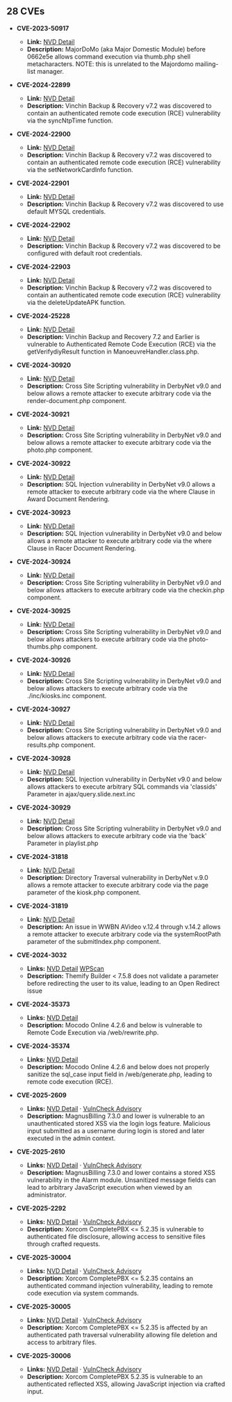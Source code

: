 ## 28 CVEs

- **CVE-2023-50917**
  - **Link:** [NVD Detail](https://nvd.nist.gov/vuln/detail/CVE-2023-50917)
  - **Description:** MajorDoMo (aka Major Domestic Module) before 0662e5e allows command execution via thumb.php shell metacharacters. NOTE: this is unrelated to the Majordomo mailing-list manager.

- **CVE-2024-22899**
  - **Link:** [NVD Detail](https://nvd.nist.gov/vuln/detail/CVE-2024-22899)
  - **Description:** Vinchin Backup & Recovery v7.2 was discovered to contain an authenticated remote code execution (RCE) vulnerability via the syncNtpTime function.

- **CVE-2024-22900**
  - **Link:** [NVD Detail](https://nvd.nist.gov/vuln/detail/CVE-2024-22900)
  - **Description:** Vinchin Backup & Recovery v7.2 was discovered to contain an authenticated remote code execution (RCE) vulnerability via the setNetworkCardInfo function.

- **CVE-2024-22901**
  - **Link:** [NVD Detail](https://nvd.nist.gov/vuln/detail/CVE-2024-22901)
  - **Description:** Vinchin Backup & Recovery v7.2 was discovered to use default MYSQL credentials.

- **CVE-2024-22902**
  - **Link:** [NVD Detail](https://nvd.nist.gov/vuln/detail/CVE-2024-22902)
  - **Description:** Vinchin Backup & Recovery v7.2 was discovered to be configured with default root credentials.

- **CVE-2024-22903**
  - **Link:** [NVD Detail](https://nvd.nist.gov/vuln/detail/CVE-2024-22903)
  - **Description:** Vinchin Backup & Recovery v7.2 was discovered to contain an authenticated remote code execution (RCE) vulnerability via the deleteUpdateAPK function.

- **CVE-2024-25228**
  - **Link:** [NVD Detail](https://nvd.nist.gov/vuln/detail/CVE-2024-25228)
  - **Description:** Vinchin Backup and Recovery 7.2 and Earlier is vulnerable to Authenticated Remote Code Execution (RCE) via the getVerifydiyResult function in ManoeuvreHandler.class.php.

- **CVE-2024-30920**
  - **Link:** [NVD Detail](https://nvd.nist.gov/vuln/detail/CVE-2024-30920)
  - **Description:** Cross Site Scripting vulnerability in DerbyNet v9.0 and below allows a remote attacker to execute arbitrary code via the render-document.php component.

- **CVE-2024-30921**
  - **Link:** [NVD Detail](https://nvd.nist.gov/vuln/detail/CVE-2024-30921)
  - **Description:** Cross Site Scripting vulnerability in DerbyNet v9.0 and below allows a remote attacker to execute arbitrary code via the photo.php component.

- **CVE-2024-30922**
  - **Link:** [NVD Detail](https://nvd.nist.gov/vuln/detail/CVE-2024-30922)
  - **Description:** SQL Injection vulnerability in DerbyNet v9.0 allows a remote attacker to execute arbitrary code via the where Clause in Award Document Rendering.
    
- **CVE-2024-30923**
  - **Link:** [NVD Detail](https://nvd.nist.gov/vuln/detail/CVE-2024-30923)
  - **Description:** SQL Injection vulnerability in DerbyNet v9.0 and below allows a remote attacker to execute arbitrary code via the where Clause in Racer Document Rendering.

- **CVE-2024-30924**
  - **Link:** [NVD Detail](https://nvd.nist.gov/vuln/detail/CVE-2024-30924)
  - **Description:** Cross Site Scripting vulnerability in DerbyNet v9.0 and below allows attackers to execute arbitrary code via the checkin.php component.

- **CVE-2024-30925**
  - **Link:** [NVD Detail](https://nvd.nist.gov/vuln/detail/CVE-2024-30925)
  - **Description:** Cross Site Scripting vulnerability in DerbyNet v9.0 and below allows attackers to execute arbitrary code via the photo-thumbs.php component.

- **CVE-2024-30926**
  - **Link:** [NVD Detail](https://nvd.nist.gov/vuln/detail/CVE-2024-30926)
  - **Description:** Cross Site Scripting vulnerability in DerbyNet v9.0 and below allows attackers to execute arbitrary code via the ./inc/kiosks.inc component.

- **CVE-2024-30927**
  - **Link:** [NVD Detail](https://nvd.nist.gov/vuln/detail/CVE-2024-30927)
  - **Description:** Cross Site Scripting vulnerability in DerbyNet v9.0 and below allows attackers to execute arbitrary code via the racer-results.php component.

- **CVE-2024-30928**
  - **Link:** [NVD Detail](https://nvd.nist.gov/vuln/detail/CVE-2024-30928)
  - **Description:** SQL Injection vulnerability in DerbyNet v9.0 and below allows attackers to execute arbitrary SQL commands via 'classids' Parameter in ajax/query.slide.next.inc

- **CVE-2024-30929**
  - **Link:** [NVD Detail](https://nvd.nist.gov/vuln/detail/CVE-2024-30929)
  - **Description:** Cross Site Scripting vulnerability in DerbyNet v9.0 and below allows attackers to execute arbitrary code via the 'back' Parameter in playlist.php

- **CVE-2024-31818**
  - **Link:** [NVD Detail](https://nvd.nist.gov/vuln/detail/CVE-2024-31818)
  - **Description:** Directory Traversal vulnerability in DerbyNet v.9.0 allows a remote attacker to execute arbitrary code via the page parameter of the kiosk.php component.

- **CVE-2024-31819**
  - **Link:** [NVD Detail](https://nvd.nist.gov/vuln/detail/CVE-2024-31819)
  - **Description:** An issue in WWBN AVideo v.12.4 through v.14.2 allows a remote attacker to execute arbitrary code via the systemRootPath parameter of the submitIndex.php component.

- **CVE-2024-3032**
  - **Links:** [NVD Detail](https://nvd.nist.gov/vuln/detail/CVE-2024-3032) [WPScan](https://wpscan.com/vulnerability/d130a60c-c36b-4994-9b0e-e52cd7f99387)
  - **Description:** Themify Builder < 7.5.8 does not validate a parameter before redirecting the user to its value, leading to an Open Redirect issue

- **CVE-2024-35373**
  - **Links:** [NVD Detail](https://nvd.nist.gov/vuln/detail/CVE-2024-35373)
  - **Description:** Mocodo Online 4.2.6 and below is vulnerable to Remote Code Execution via /web/rewrite.php.

- **CVE-2024-35374**
  - **Links:** [NVD Detail](https://nvd.nist.gov/vuln/detail/CVE-2024-35374)
  - **Description:** Mocodo Online 4.2.6 and below does not properly sanitize the sql_case input field in /web/generate.php, leading to remote code execution (RCE).

- **CVE-2025-2609**
  - **Links:** [NVD Detail](https://nvd.nist.gov/vuln/detail/CVE-2025-2609) · [VulnCheck Advisory](https://vulncheck.com/advisories/magnusbilling-logs-xss)
  - **Description:** MagnusBilling 7.3.0 and lower is vulnerable to an unauthenticated stored XSS via the login logs feature. Malicious input submitted as a username during login is stored and later executed in the admin context.

- **CVE-2025-2610**
  - **Links:** [NVD Detail](https://nvd.nist.gov/vuln/detail/CVE-2025-2610) · [VulnCheck Advisory](https://vulncheck.com/advisories/magnusbilling-alarm-xss)
  - **Description:** MagnusBilling 7.3.0 and lower contains a stored XSS vulnerability in the Alarm module. Unsanitized message fields can lead to arbitrary JavaScript execution when viewed by an administrator.

- **CVE-2025-2292**
  - **Links:** [NVD Detail](https://www.cve.org/CVERecord?id=CVE-2025-2292) · [VulnCheck Advisory](https://vulncheck.com/advisories/completepbx-file-disclosure)
  - **Description:** Xorcom CompletePBX <= 5.2.35 is vulnerable to authenticated file disclosure, allowing access to sensitive files through crafted requests.

- **CVE-2025-30004**
  - **Links:** [NVD Detail](https://www.cve.org/CVERecord?id=CVE-2025-30004) · [VulnCheck Advisory](https://vulncheck.com/advisories/completepbx-authenticated-command-injection)
  - **Description:** Xorcom CompletePBX <= 5.2.35 contains an authenticated command injection vulnerability, leading to remote code execution via system commands.

- **CVE-2025-30005**
  - **Links:** [NVD Detail](https://www.cve.org/CVERecord?id=CVE-2025-30005) · [VulnCheck Advisory](https://vulncheck.com/advisories/completepbx-path-traversal-file-deletion)
  - **Description:** Xorcom CompletePBX <= 5.2.35 is affected by an authenticated path traversal vulnerability allowing file deletion and access to arbitrary files.

- **CVE-2025-30006**
  - **Links:** [NVD Detail](https://www.cve.org/CVERecord?id=CVE-2025-30006) · [VulnCheck Advisory](https://vulncheck.com/advisories/completepbx-reflected-xss)
  - **Description:** Xorcom CompletePBX 5.2.35 is vulnerable to an authenticated reflected XSS, allowing JavaScript injection via crafted input.
